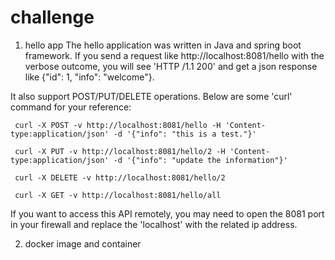 # challenge


1. hello app
  The hello application was written in Java and spring boot framework. If you send a request like http://localhost:8081/hello with the verbose outcome, you will see 'HTTP /1.1 200' and get a json response like {"id": 1, "info": "welcome"}.
  
  It also support POST/PUT/DELETE operations. Below are some 'curl' command for your reference:
  
     curl -X POST -v http://localhost:8081/hello -H 'Content-type:application/json' -d '{"info": "this is a test."}' 
     
     curl -X PUT -v http://localhost:8081/hello/2 -H 'Content-type:application/json' -d '{"info": "update the information"}'
     
     curl -X DELETE -v http://localhost:8081/hello/2
     
     curl -X GET -v http://localhost:8081/hello/all
     
  If you want to access this API remotely, you may need to open the 8081 port in your firewall and replace the 'localhost' with the related ip address.
     
2. docker image and container

    
     
